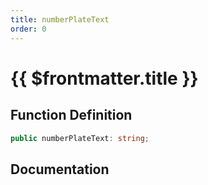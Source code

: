 ```yaml
---
title: numberPlateText
order: 0
---
```


# {{ $frontmatter.title }}

## Function Definition

```ts
public numberPlateText: string;
```

## Documentation

<!--@include: ./parts/numberPlateText.md-->
